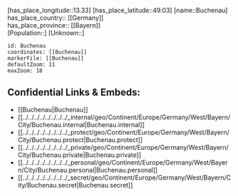 ﻿---
location: [49.03,13.33] 
mapzoom: [7,12] 
mapmarker: city 
type: City
tags:
- geo/City


SpocWebEntityId: 29395
isDeleted: false
confidential: public

---
[has_place_longitude::13.33] 
[has_place_latitude::49.03] 
[name::Buchenau] 
has_place_country:: [[Germany]]  
has_place_province:: [[Bayern]]  
[Population::] 
[Unknown::] 


```leaflet
id: Buchenau
coordinates: [[Buchenau]] 
markerFile: [[Buchenau]] 
defaultZoom: 11 
maxZoom: 18
```


## Confidential Links & Embeds: 
- [[Buchenau|Buchenau]]  
- [[../../../../../../../../_internal/geo/Continent/Europe/Germany/West/Bayern/City/Buchenau.internal|Buchenau.internal]] 
- [[../../../../../../../../_protect/geo/Continent/Europe/Germany/West/Bayern/City/Buchenau.protect|Buchenau.protect]] 
- [[../../../../../../../../_private/geo/Continent/Europe/Germany/West/Bayern/City/Buchenau.private|Buchenau.private]] 
- [[../../../../../../../../_personal/geo/Continent/Europe/Germany/West/Bayern/City/Buchenau.personal|Buchenau.personal]] 
- [[../../../../../../../../_secret/geo/Continent/Europe/Germany/West/Bayern/City/Buchenau.secret|Buchenau.secret]] 
